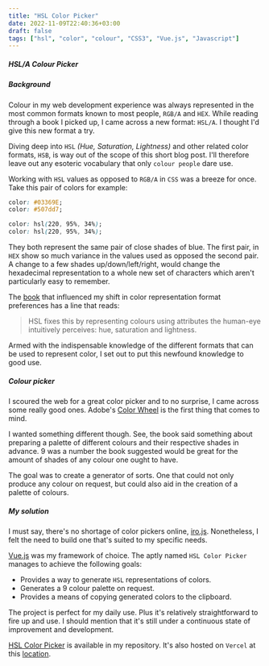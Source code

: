 ```yaml
---
title: "HSL Color Picker"
date: 2022-11-09T22:40:36+03:00
draft: false
tags: ["hsl", "color", "colour", "CSS3", "Vue.js", "Javascript"]
---
```

##### HSL/A Colour Picker

<!--more-->

##### Background

Colour in my web development experience was always represented in the most common formats known to most people, `RGB/A` and `HEX`.
While reading through a book I picked up, I came across a new format: `HSL/A`. I thought I'd give this new format a try.

Diving deep into `HSL` _(Hue, Saturation, Lightness)_ and other related color formats, `HSB`, is way out of the scope of this
short blog post. I'll therefore leave out any esoteric vocabulary that only `colour people` dare use.

Working with `HSL` values as opposed to `RGB/A` in `CSS` was a breeze for once. Take this pair of colors for example:

```css
color: #03369E;
color: #507dd7;
```

```css
color: hsl(220, 95%, 34%);
color: hsl(220, 95%, 34%);
```

They both represent the same pair of close shades of blue. 
The first pair, in `HEX` show so much variance in the values used as opposed the second pair. 
A change to a few shades up/down/left/right, would change the hexadecimal representation to a whole new set of characters which aren't particularly easy to remember.

The [book](https://www.refactoringui.com/) that influenced my shift in color representation format preferences has a line that reads:

> HSL fixes this by representing colours using attributes the human-eye intuitively perceives: hue, saturation and lightness.

Armed with the indispensable knowledge of the different formats that can be used to represent color, I set out to put this newfound knowledge to good use.

##### Colour picker

I scoured the web for a great color picker and to no surprise, I came across some really good ones.
Adobe's [Color Wheel](https://color.adobe.com/create/color-wheel) is the first thing that comes to mind.

I wanted something different though. See, the book said something about preparing a palette of different colours and their respective shades in advance. 
9 was a number the book suggested would be great for the amount of shades of any colour one ought to have.

The goal was to create a generator of sorts. One that could not only produce any colour on request, but could also aid in the creation of a palette of colours.

##### My solution

I must say, there's no shortage of color pickers online, [iro.js](https://iro.js.org/). Nonetheless, I felt the need to build one that's suited to my specific needs.

[Vue.js](https://vuejs.org/) was my framework of choice. The aptly named `HSL Color Picker` manages to achieve the following goals:

- Provides a way to generate `HSL` representations of colors.
- Generates a 9 colour palette on request.
- Provides a means of copying generated colors to the clipboard.

The project is perfect for my daily use. Plus it's relatively straightforward to fire up and use.
I should mention that it's still under a continuous state of improvement and development.

[HSL Color Picker](https://bitbucket.org/japodhidev/hsl-color-picker/) is available in my repository. It's also hosted on `Vercel` at this [location](https://color-picker-virid.vercel.app/color).

